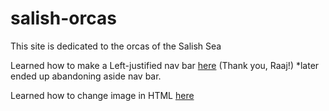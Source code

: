# salish-orcas

This site is dedicated to the orcas of the Salish Sea

Learned how to make a Left-justified nav bar [here](https://raajv.github.io/dota-website/) (Thank you, Raaj!)
*later ended up abandoning aside nav bar.

Learned how to change image in HTML [here](https://www.w3schools.com/html/html_images.asp)
